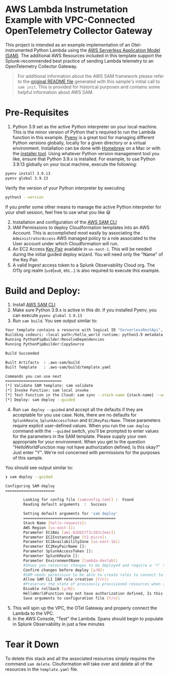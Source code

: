 # AWS Lambda Instrumetation Example with VPC-Connected OpenTelemetry Collector Gateway
This project is intended as an example implementation of an Otel-instrumented Python Lambda using the [AWS Serverless Application Model (SAM)](https://aws.amazon.com/serverless/sam/).
The additional AWS Resources included in this template support the Splunk-recommended best practice of sending Lambda telemetry to an OpenTelemetry Collector Gateway.

> For additional information about the AWS SAM framework please refer to the [original README file](./ORIGINAL_README.md) generated with this sample's initial call to `sam init`. This is provided for historical purposes and contains some helpful information about AWS SAM.

# Pre-Requisites
1. Python 3.9 set as the active Python interpreter on your local machine. This is the minor version of Python that's required to run the Lambda function in this example. [Pyenv](https://github.com/pyenv/pyenv) is a great tool for managing different Python versions globally, locally for a given directory or a virtual environment.  Installation can be done with [Homebrew](https://github.com/pyenv/pyenv#homebrew-in-macos) on a Mac or with the [installer tool](https://github.com/pyenv/pyenv-installer).  Using whatever Python version management tool you like, ensure that Python 3.9.x is installed.  For example, to use Python 3.9.13 globally on your local machine, execute the following:
 ```bash
pyenv install 3.9.13
pyenv global 3.9.13
```
Verify the version of your Python interpreter by executing
```bash
python3 --version
```
If you prefer some other means to manage the active Python interpreter for your shell session, feel free to use what you like :smiley:

2. Installation and configuration of the [AWS SAM CLI](https://docs.aws.amazon.com/serverless-application-model/latest/developerguide/serverless-sam-cli-install.html)
3. IAM Permissions to deploy Cloudformation templates into an AWS Account. This is accomplished most easily by associating the `AdministratorAccess` AWS managed policy to a role associated to the User account under which Cloudformation will run.
4. An EC2 Access [Key Pair](https://docs.aws.amazon.com/AWSEC2/latest/UserGuide/ec2-key-pairs.html) available in `us-east-1`.  This will be needed during the initial guided deploy wizard. You will need only the "Name" of the Key Pair.
5. A valid _Ingest_ access token to a Splunk Observability Cloud org.  The O11y org realm (`us0`|`eu0`, etc...) is also required to execute this example. 

# Build and Deploy:
1. Install [AWS SAM CLI](https://docs.aws.amazon.com/serverless-application-model/latest/developerguide/serverless-sam-cli-install.html)
2. Make sure Python 3.9.x is active in this dir.  If you installed Pyenv, you can execute `pyenv global 3.9.13`
3. Run `sam build`.  You see output similar to:
```bash
Your template contains a resource with logical ID "ServerlessRestApi", which is a reserved logical ID in AWS SAM. It could result in unexpected behaviors and is not recommended.
Building codeuri: <local path>/hello_world runtime: python3.9 metadata: {} architecture: x86_64 functions: HelloWorldFunction
Running PythonPipBuilder:ResolveDependencies
Running PythonPipBuilder:CopySource

Build Succeeded

Built Artifacts  : .aws-sam/build
Built Template   : .aws-sam/build/template.yaml

Commands you can use next
=========================
[*] Validate SAM template: sam validate
[*] Invoke Function: sam local invoke
[*] Test Function in the Cloud: sam sync --stack-name {stack-name} --watch
[*] Deploy: sam deploy --guided
```
4. Run `sam deploy --guided` and accept all the defaults if they are acceptable for you use case. Note, there are no defaults for `SplunkRealm`, `SplunkAccessToken` and `EC2KeyPairName`.  These parameters require explicit user-defined values.  When you run the `sam deploy` command with the `--guided` switch, you'll be prompted to enter values for the parameters in the SAM template.  Please supply your own appropriate for your environment.  When you get to the question "HelloWorldFunction may not have authorization defined, Is this okay?" Just enter "Y".  We're not concerned with permissions for the purposes of this sample.

You should see output similar to:
```bash
❯ sam deploy --guided

Configuring SAM deploy
======================

        Looking for config file [samconfig.toml] :  Found
        Reading default arguments  :  Success

        Setting default arguments for 'sam deploy'
        =========================================
        Stack Name [hello-requests]: 
        AWS Region [us-east-1]: 
        Parameter EC2Ami [ami-026b57f3c383c2eec]: 
        Parameter EC2InstanceType [t2.micro]: 
        Parameter EC2AvailabilityZone [us-east-1b]: 
        Parameter EC2KeyPairName []: 
        Parameter SplunkAccessToken []: 
        Parameter SplunkRealm []: 
        Parameter EnvironmentName [lambda-devlab]: 
        #Shows you resources changes to be deployed and require a 'Y' to initiate deploy
        Confirm changes before deploy [y/N]: 
        #SAM needs permission to be able to create roles to connect to the resources in your template
        Allow SAM CLI IAM role creation [Y/n]: 
        #Preserves the state of previously provisioned resources when an operation fails
        Disable rollback [y/N]: 
        HelloWorldFunction may not have authorization defined, Is this okay? [y/N]: y
        Save arguments to configuration file [Y/n]: 
```
5. This will spin up the VPC, the OTel Gateway and properly connect the Lambda to the VPC.
6. In the AWS Console, "Test" the Lambda.  Spans should begin to populate in Splunk Observability in just a few minutes

# Tear it Down
To delete this stack and all the associated resources simply requires the command `sam delete`.  Clouformation will take over and delete all of the resources in the `template.yaml` file.  





